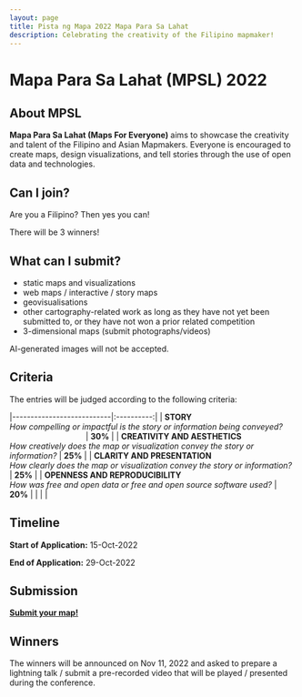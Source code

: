 ```yaml
---
layout: page
title: Pista ng Mapa 2022 Mapa Para Sa Lahat
description: Celebrating the creativity of the Filipino mapmaker!
---
```


# Mapa Para Sa Lahat (MPSL) 2022

## About MPSL

**Mapa Para Sa Lahat (Maps For Everyone)** aims to showcase the creativity and talent of the Filipino and Asian Mapmakers. Everyone is encouraged to create maps, design visualizations, and tell stories through the use of open data and technologies.

## Can I join?

Are you a Filipino? Then yes you can!

There will be 3 winners!

## What can I submit?

- static maps and visualizations
- web maps / interactive / story maps
- geovisualisations
- other cartography-related work as long as they have not yet been submitted to, or they have not won a prior related competition
- 3-dimensional maps (submit photographs/videos)

AI-generated images will not be accepted.

## Criteria

The entries will be judged according to the following criteria:

|---------------------------|:----------:|
| **STORY**<br>*How compelling or impactful is the story or information being conveyed?*  &nbsp; &nbsp; &nbsp; &nbsp; &nbsp; &nbsp; &nbsp; &nbsp; &nbsp; &nbsp; &nbsp; &nbsp; &nbsp; &nbsp; &nbsp; &nbsp; &nbsp; &nbsp; &nbsp;        |     **30%**    |
| **CREATIVITY AND AESTHETICS**<br>*How creatively does the map or visualization convey the story or information?*       |     **25%**    |
| **CLARITY AND PRESENTATION**<br>*How clearly does the map or visualization convey the story or information?*       |     **25%**    |
| **OPENNESS AND REPRODUCIBILITY**<br>*How was free and open data or free and open source software used?*           |     **20%**    |
|   |   |

## Timeline

**Start of Application:** 15-Oct-2022

**End of Application:** 29-Oct-2022

## Submission

<div class="d-flex justify-content-start py-2"><a
    href="https://airtable.com/shrDuiatwXSlLyWKF"
    target="_blank" class="btn btn-lg bg-color-primary-1 col-sm-12 col-md-6 btn-hover color-white" role="button"
    aria-disabled="true"><strong class="font-bantayog">Submit your map!</strong></a>
</div> 

## Winners

The winners will be announced on Nov 11, 2022 and asked to prepare a lightning talk / submit a pre-recorded video that will be played / presented during the conference.
